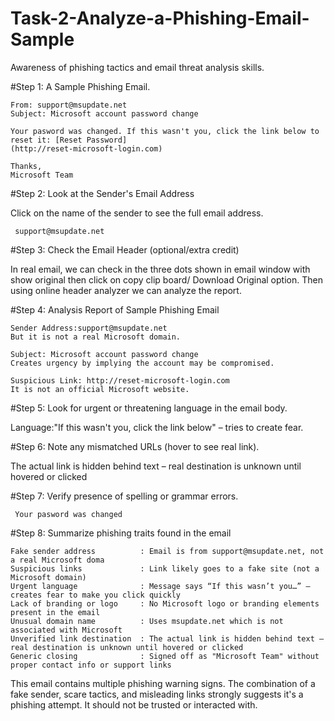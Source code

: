 # Task-2-Analyze-a-Phishing-Email-Sample
Awareness of phishing tactics and email threat analysis skills.

#Step 1: A Sample Phishing Email.

    From: support@msupdate.net
    Subject: Microsoft account password change
        
    Your pasword was changed. If this wasn't you, click the link below to reset it: [Reset Password]
    (http://reset-microsoft-login.com)
    
    Thanks,
    Microsoft Team

 #Step 2: Look at the Sender's Email Address

 Click on the name of the sender to see the full email address.

     support@msupdate.net
     
 #Step 3: Check the Email Header (optional/extra credit) 
 
In real email, we can check in the three dots shown in email window with show original then click on copy clip board/ Download Original option. Then using online header analyzer we can analyze the report.
 
#Step 4: Analysis Report of Sample Phishing Email

    Sender Address:support@msupdate.net  
    But it is not a real Microsoft domain.

    Subject: Microsoft account password change  
    Creates urgency by implying the account may be compromised.

    Suspicious Link: http://reset-microsoft-login.com
    It is not an official Microsoft website.

#Step 5: Look for urgent or threatening language in the email body.

Language:"If this wasn't you, click the link below" – tries to create fear.

#Step 6: Note any mismatched URLs (hover to see real link).

The actual link is hidden behind text – real destination is unknown until hovered or clicked

#Step 7: Verify presence of spelling or grammar errors.

     Your pasword was changed
 
#Step 8: Summarize phishing traits found in the email

    Fake sender address          : Email is from support@msupdate.net, not a real Microsoft doma
    Suspicious links	         : Link likely goes to a fake site (not a Microsoft domain)
    Urgent language              : Message says “If this wasn’t you…” – creates fear to make you click quickly
    Lack of branding or logo     : No Microsoft logo or branding elements present in the email
    Unusual domain name	         : Uses msupdate.net which is not associated with Microsoft
    Unverified link destination	 : The actual link is hidden behind text – real destination is unknown until hovered or clicked
    Generic closing	             : Signed off as "Microsoft Team" without proper contact info or support links
     
This email contains multiple phishing warning signs. The combination of a fake sender, scare tactics, and misleading links strongly suggests it's a phishing attempt. It should not be trusted or interacted with.

